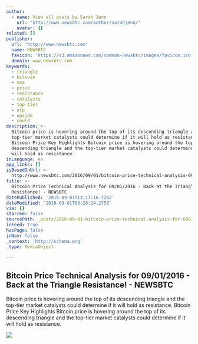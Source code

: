 ```yaml
---
author:
  - name: View all posts by Sarah Jenn
    url: 'http://www.newsbtc.com/author/sarahjenn/'
    avatar: {}
related: []
publisher:
  url: 'http://www.newsbtc.com'
  name: NEWSBTC
  favicon: 'https://s3.amazonaws.com/common-newsbtc/images/favicon.ico'
  domain: www.newsbtc.com
keywords:
  - triangle
  - bitcoin
  - sma
  - price
  - resistance
  - catalysts
  - top-tier
  - nfp
  - upside
  - could
description: >-
  Bitcoin price is hovering around the top of its descending triangle and the
  top-tier market catalysts could determine if it will hold as resistance.
  Bitcoin Price Key Highlights Bitcoin price is hovering around the top of its
  descending triangle and the top-tier market catalysts could determine if it
  will hold as resistance.
inLanguage: en
app_links: []
isBasedOnUrl: >-
  http://www.newsbtc.com/2016/09/01/bitcoin-price-technical-analysis-09012016-back-triangle-resistance/
title: >-
  Bitcoin Price Technical Analysis for 09/01/2016 - Back at the Triangle
  Resistance! - NEWSBTC
datePublished: '2016-09-01T13:17:16.726Z'
dateModified: '2016-09-01T03:28:24.275Z'
via: {}
starred: false
sourcePath: _posts/2016-09-01-bitcoin-price-technical-analysis-for-09012016-back-at-th.md
inFeed: true
hasPage: false
inNav: false
_context: 'http://schema.org'
_type: MediaObject

---
```

<article style=""><h1>Bitcoin Price Technical Analysis for 09/01/2016 - Back at the Triangle Resistance! - NEWSBTC</h1><p>Bitcoin price is hovering around the top of its descending triangle and the top-tier market catalysts could determine if it will hold as resistance. Bitcoin Price Key Highlights Bitcoin price is hovering around the top of its descending triangle and the top-tier market catalysts could determine if it will hold as resistance.</p><img src="http://s3.amazonaws.com/main-newsbtc-images/2016/09/01040742/160901_bitcoin.png" /></article>